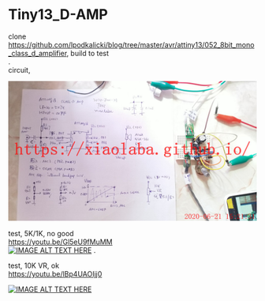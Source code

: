 # Tiny13_D-AMP
clone https://github.com/lpodkalicki/blog/tree/master/avr/attiny13/052_8bit_mono_class_d_amplifier, build to test  
.  
circuit,

![IMG_20200621_152131_xiaolaba0.jpg](IMG_20200621_152131_xiaolaba0.jpg)


test, 5K/1K, no good  
https://youtu.be/Gl5eU9fMuMM  
[![IMAGE ALT TEXT HERE](https://img.youtube.com/vi/Gl5eU9fMuMM/0.jpg)](https://www.youtube.com/watch?v=Gl5eU9fMuMM)
.  

test, 10K VR, ok  
https://youtu.be/lBp4UAOIjj0 

[![IMAGE ALT TEXT HERE](https://img.youtube.com/vi/Gl5eU9fMuMM/0.jpg)](https://www.youtube.com/watch?v=Gl5eU9fMuMM)
